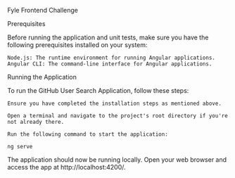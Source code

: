 Fyle Frontend Challenge

Prerequisites

Before running the application and unit tests, make sure you have the following prerequisites installed on your system:

    Node.js: The runtime environment for running Angular applications.
    Angular CLI: The command-line interface for Angular applications.

Running the Application

To run the GitHub User Search Application, follow these steps:

    Ensure you have completed the installation steps as mentioned above.

    Open a terminal and navigate to the project's root directory if you're not already there.

    Run the following command to start the application:

    ng serve

The application should now be running locally. Open your web browser and access the app at http://localhost:4200/.



